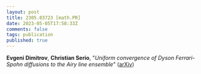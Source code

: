 ```yaml
---
layout: post
title: 2305.03723 [math.PR]
date: 2023-05-05T17:58:33Z
comments: false
tags: publication
published: true
---
```


<b>Evgeni Dimitrov</b>, <b>Christian Serio</b>, "<i>Uniform convergence of Dyson Ferrari-Spohn diffusions to the Airy line  ensemble</i>" ([arXiv](http://arxiv.org/abs/2305.03723v1))
